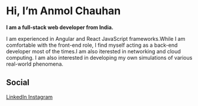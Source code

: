 <h1>Hi, I’m Anmol Chauhan</h1>
<p>
  <b>I am a full-stack web developer from India.</b>
  <br/>
  <p>I am experienced in Angular and React JavaScript frameworks.While I am comfortable with the front-end role, I find myself acting as a back-end developer most of the times.I am also iterested in networking and cloud computing. I am also interested in developing my own simulations of various real-world phenomena.</p>
 </p>
 <h2>Social</h2>
 <a href="https://www.linkedin.com/in/anmol-chauhan-13a899157/" target="_blank">LinkedIn </a>
 <a href="//www.instagram.com/anmolchauhan0210/" target="_blank">Instagram</a>

<!---
anmol977/anmol977 is a ✨ special ✨ repository because its `README.md` (this file) appears on your GitHub profile.
You can click the Preview link to take a look at your changes.
--->
